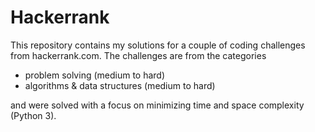 # Hackerrank
This repository contains my solutions for a couple of coding challenges from hackerrank.com.
The challenges are from the categories

- problem solving (medium to hard) 
- algorithms & data structures (medium to hard)
 
and were solved with a focus on minimizing time and space complexity (Python 3).
